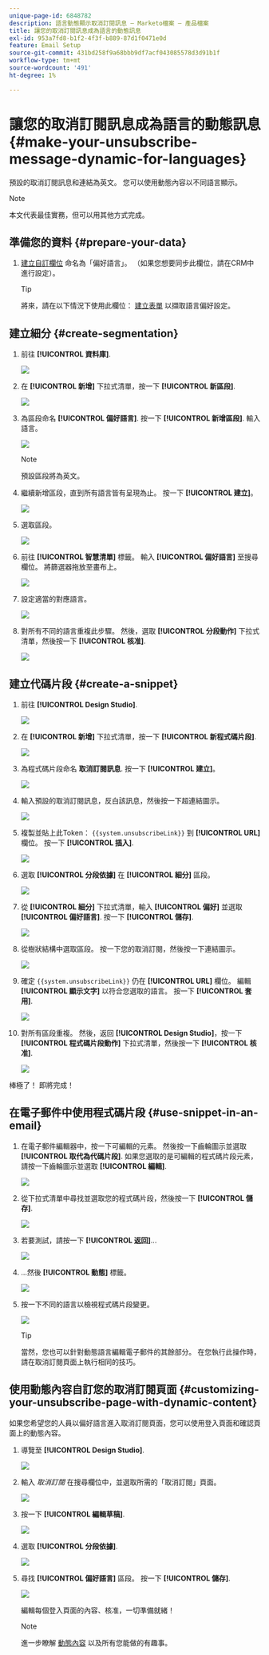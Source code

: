 ```yaml
---
unique-page-id: 6848782
description: 語言動態顯示取消訂閱訊息 — Marketo檔案 — 產品檔案
title: 讓您的取消訂閱訊息成為語言的動態訊息
exl-id: 953a7fd8-b1f2-4f3f-b889-87d1f0471e0d
feature: Email Setup
source-git-commit: 431bd258f9a68bbb9df7acf043085578d3d91b1f
workflow-type: tm+mt
source-wordcount: '491'
ht-degree: 1%

---
```


# 讓您的取消訂閱訊息成為語言的動態訊息 {#make-your-unsubscribe-message-dynamic-for-languages}

預設的取消訂閱訊息和連結為英文。 您可以使用動態內容以不同語言顯示。

>[!NOTE]
>
>本文代表最佳實務，但可以用其他方式完成。

## 準備您的資料 {#prepare-your-data}

1. [建立自訂欄位](/help/marketo/product-docs/administration/field-management/create-a-custom-field-in-marketo.md) 命名為「偏好語言」。 （如果您想要同步此欄位，請在CRM中進行設定）。

   >[!TIP]
   >
   >將來，請在以下情況下使用此欄位： [建立表單](/help/marketo/product-docs/demand-generation/forms/creating-a-form/create-a-form.md) 以擷取語言偏好設定。

## 建立細分 {#create-segmentation}

1. 前往 **[!UICONTROL 資料庫]**.

   ![](assets/make-your-unsubscribe-message-dynamic-for-languages-1.png)

1. 在 **[!UICONTROL 新增]** 下拉式清單，按一下 **[!UICONTROL 新區段]**.

   ![](assets/make-your-unsubscribe-message-dynamic-for-languages-2.png)

1. 為區段命名 **[!UICONTROL 偏好語言]**. 按一下 **[!UICONTROL 新增區段]**. 輸入語言。

   ![](assets/make-your-unsubscribe-message-dynamic-for-languages-3.png)

   >[!NOTE]
   >
   >預設區段將為英文。

1. 繼續新增區段，直到所有語言皆有呈現為止。 按一下 **[!UICONTROL 建立]**。

   ![](assets/make-your-unsubscribe-message-dynamic-for-languages-4.png)

1. 選取區段。

   ![](assets/make-your-unsubscribe-message-dynamic-for-languages-5.png)

1. 前往 **[!UICONTROL 智慧清單]** 標籤。 輸入 **[!UICONTROL 偏好語言]** 至搜尋欄位。 將篩選器拖放至畫布上。

   ![](assets/make-your-unsubscribe-message-dynamic-for-languages-6.png)

1. 設定適當的對應語言。

   ![](assets/make-your-unsubscribe-message-dynamic-for-languages-7.png)

1. 對所有不同的語言重複此步驟。 然後，選取 **[!UICONTROL 分段動作]** 下拉式清單，然後按一下 **[!UICONTROL 核准]**.

   ![](assets/make-your-unsubscribe-message-dynamic-for-languages-8.png)

## 建立代碼片段 {#create-a-snippet}

1. 前往 **[!UICONTROL Design Studio]**.

   ![](assets/make-your-unsubscribe-message-dynamic-for-languages-9.png)

1. 在 **[!UICONTROL 新增]** 下拉式清單，按一下 **[!UICONTROL 新程式碼片段]**.

   ![](assets/make-your-unsubscribe-message-dynamic-for-languages-10.png)

1. 為程式碼片段命名 **取消訂閱訊息**. 按一下 **[!UICONTROL 建立]**。

   ![](assets/make-your-unsubscribe-message-dynamic-for-languages-11.png)

1. 輸入預設的取消訂閱訊息，反白該訊息，然後按一下超連結圖示。

   ![](assets/make-your-unsubscribe-message-dynamic-for-languages-12.png)

1. 複製並貼上此Token： `{{system.unsubscribeLink}}` 到 **[!UICONTROL URL]** 欄位。 按一下 **[!UICONTROL 插入]**.

   ![](assets/make-your-unsubscribe-message-dynamic-for-languages-13.png)

1. 選取 **[!UICONTROL 分段依據]** 在 **[!UICONTROL 細分]** 區段。

   ![](assets/make-your-unsubscribe-message-dynamic-for-languages-14.png)

1. 從 **[!UICONTROL 細分]** 下拉式清單，輸入 **[!UICONTROL 偏好]** 並選取 **[!UICONTROL 偏好語言]**. 按一下 **[!UICONTROL 儲存]**.

   ![](assets/make-your-unsubscribe-message-dynamic-for-languages-15.png)

1. 從樹狀結構中選取區段。 按一下您的取消訂閱，然後按一下連結圖示。

   ![](assets/make-your-unsubscribe-message-dynamic-for-languages-16.png)

1. 確定 `{{system.unsubscribeLink}}` 仍在 **[!UICONTROL URL]** 欄位。 編輯 **[!UICONTROL 顯示文字]** 以符合您選取的語言。 按一下 **[!UICONTROL 套用]**.

   ![](assets/make-your-unsubscribe-message-dynamic-for-languages-17.png)

1. 對所有區段重複。 然後，返回 **[!UICONTROL Design Studio]**，按一下 **[!UICONTROL 程式碼片段動作]** 下拉式清單，然後按一下 **[!UICONTROL 核准]**.

   ![](assets/make-your-unsubscribe-message-dynamic-for-languages-18.png)

棒極了！ 即將完成！

## 在電子郵件中使用程式碼片段 {#use-snippet-in-an-email}

1. 在電子郵件編輯器中，按一下可編輯的元素。 然後按一下齒輪圖示並選取 **[!UICONTROL 取代為代碼片段]**. 如果您選取的是可編輯的程式碼片段元素，請按一下齒輪圖示並選取 **[!UICONTROL 編輯]**.

   ![](assets/make-your-unsubscribe-message-dynamic-for-languages-19.png)

1. 從下拉式清單中尋找並選取您的程式碼片段，然後按一下 **[!UICONTROL 儲存]**.

   ![](assets/make-your-unsubscribe-message-dynamic-for-languages-20.png)

1. 若要測試，請按一下 **[!UICONTROL 返回]**...

   ![](assets/make-your-unsubscribe-message-dynamic-for-languages-21.png)

1. ...然後 **[!UICONTROL 動態]** 標籤。

   ![](assets/make-your-unsubscribe-message-dynamic-for-languages-22.png)

1. 按一下不同的語言以檢視程式碼片段變更。

   ![](assets/make-your-unsubscribe-message-dynamic-for-languages-23.png)

   >[!TIP]
   >
   >當然，您也可以針對動態語言編輯電子郵件的其餘部分。 在您執行此操作時，請在取消訂閱頁面上執行相同的技巧。

## 使用動態內容自訂您的取消訂閱頁面 {#customizing-your-unsubscribe-page-with-dynamic-content}

如果您希望您的人員以偏好語言進入取消訂閱頁面，您可以使用登入頁面和確認頁面上的動態內容。

1. 導覽至 **[!UICONTROL Design Studio]**.

   ![](assets/make-your-unsubscribe-message-dynamic-for-languages-24.png)

1. 輸入 _取消訂閱_ 在搜尋欄位中，並選取所需的「取消訂閱」頁面。

   ![](assets/make-your-unsubscribe-message-dynamic-for-languages-25.png)

1. 按一下 **[!UICONTROL 編輯草稿]**.

   ![](assets/make-your-unsubscribe-message-dynamic-for-languages-26.png)

1. 選取 **[!UICONTROL 分段依據]**.

   ![](assets/make-your-unsubscribe-message-dynamic-for-languages-27.png)

1. 尋找 **[!UICONTROL 偏好語言]** 區段。 按一下 **[!UICONTROL 儲存]**.

   ![](assets/make-your-unsubscribe-message-dynamic-for-languages-28.png)

   編輯每個登入頁面的內容、核准，一切準備就緒！

   >[!NOTE]
   >
   >進一步瞭解 [動態內容](/help/marketo/product-docs/personalization/segmentation-and-snippets/segmentation/understanding-dynamic-content.md) 以及所有您能做的有趣事。
